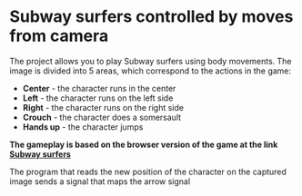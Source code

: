 # Subway surfers controlled by moves from camera

The project allows you to play Subway surfers using body movements. The image is divided into 5 areas, which correspond to the actions in the game:
- **Center** - the character runs in the center
- **Left** - the character runs on the left side
- **Right** - the character runs on the right side
- **Crouch** - the character does a somersault
- **Hands up** - the character jumps

**The gameplay is based on the browser version of the game at the link 
[Subway surfers](https://subwaysurfersgithub.github.io/#)**

The program that reads the new position of the character on the captured image sends a signal that maps the arrow signal